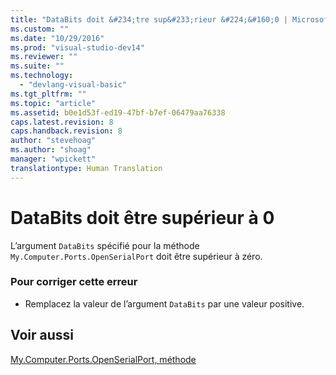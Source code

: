 ```yaml
---
title: "DataBits doit &#234;tre sup&#233;rieur &#224;&#160;0 | Microsoft Docs"
ms.custom: ""
ms.date: "10/29/2016"
ms.prod: "visual-studio-dev14"
ms.reviewer: ""
ms.suite: ""
ms.technology: 
  - "devlang-visual-basic"
ms.tgt_pltfrm: ""
ms.topic: "article"
ms.assetid: b0e1d53f-ed19-47bf-b7ef-06479aa76338
caps.latest.revision: 8
caps.handback.revision: 8
author: "stevehoag"
ms.author: "shoag"
manager: "wpickett"
translationtype: Human Translation
---
```

# DataBits doit &#234;tre sup&#233;rieur &#224;&#160;0
L’argument `DataBits` spécifié pour la méthode `My.Computer.Ports.OpenSerialPort` doit être supérieur à zéro.  
  
### Pour corriger cette erreur  
  
-   Remplacez la valeur de l’argument `DataBits` par une valeur positive.  
  
## Voir aussi  
 [My.Computer.Ports.OpenSerialPort, méthode](http://msdn.microsoft.com/fr-fr/ed1e75f0-635a-4229-8fe6-becea5d036c3)